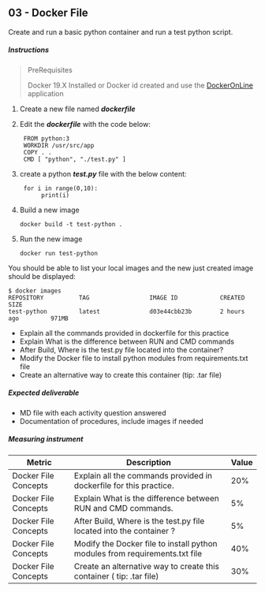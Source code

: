## 03 - Docker File

Create and run a basic python container and run a test python script.

##### Instructions

> PreRequisites
>
> Docker 19.X Installed or Docker id created and use the [DockerOnLine](https://labs.play-with-docker.com/) application
>


1. Create a new file named ***dockerfile***
    
     
2. Edit the ***dockerfile*** with the code below:
   ```
    FROM python:3
    WORKDIR /usr/src/app
    COPY . .
    CMD [ "python", "./test.py" ]
    ```

3. create a python ***test.py*** file with the below content:
   ```
    for i in range(0,10):
         print(i)
    ```
   
4.  Build a new image
    
    ```
    docker build -t test-python .
    ```

4.  Run the new image
    
    ```
    docker run test-python
    ```
    
You should be able to list your local images and the new just created image should be displayed:

```
$ docker images
REPOSITORY          TAG                 IMAGE ID            CREATED             SIZE
test-python         latest              d03e44cbb23b        2 hours ago         971MB

```
    
- Explain all the commands provided in dockerfile for this practice
- Explain What is the difference between RUN and CMD commands
- After Build, Where is the test.py file located into the container?
- Modify the Docker file to install python modules from requirements.txt file
- Create an alternative way to create this container (tip: .tar file)


##### Expected deliverable 
- MD file with each activity question answered
- Documentation of procedures, include images if needed

##### Measuring instrument 


| Metric  |  Description | Value  |
| ------------ | ------------ | ------------ |
|  Docker File Concepts | Explain all the commands provided in dockerfile for this practice.  | 20%  |
|  Docker File Concepts | Explain What is the difference between RUN and CMD commands.  |  5% |
|  Docker File Concepts | After Build, Where is the test.py file located into the container ?  |  5% |
|  Docker File Concepts | Modify the Docker file to install python modules from requirements.txt file  |  40% |
|  Docker File Concepts | Create an alternative way to create this container ( tip: .tar file)  |  30% |


